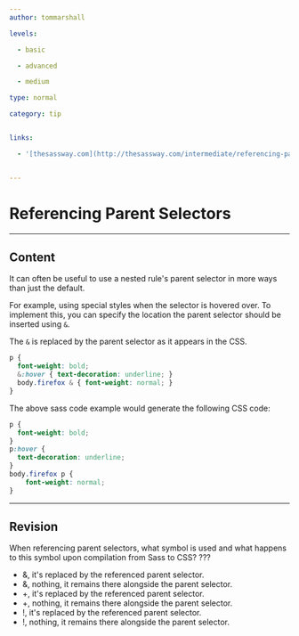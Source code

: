 ```yaml
---
author: tommarshall

levels:

  - basic

  - advanced

  - medium

type: normal

category: tip


links:

  - '[thesassway.com](http://thesassway.com/intermediate/referencing-parent-selectors-using-ampersand){website}'


---
```


# Referencing Parent Selectors

---
## Content

It can often be useful to use a nested rule's parent selector in more ways than just the default.

For example, using special styles when the selector is hovered over. To implement this, you can specify the location the parent selector should be inserted using `&`.

The `&` is replaced by the parent selector as it appears in the CSS.

```CSS
p {
  font-weight: bold;
  &:hover { text-decoration: underline; }
  body.firefox & { font-weight: normal; }
}
```
The above sass code example would generate the following CSS code:
```CSS
p {
  font-weight: bold;
}
p:hover {
  text-decoration: underline;
}
body.firefox p {
    font-weight: normal;
}
```

---
## Revision

When referencing parent selectors, what symbol is used and what happens to this symbol upon compilation from Sass to CSS? ???


* &, it's replaced by the referenced parent selector.
* &, nothing, it remains there alongside the parent selector.
* +, it's replaced by the referenced parent selector.
* +, nothing, it remains there alongside the parent selector.
* !, it's replaced by the referenced parent selector.
* !, nothing, it remains there alongside the parent selector.

